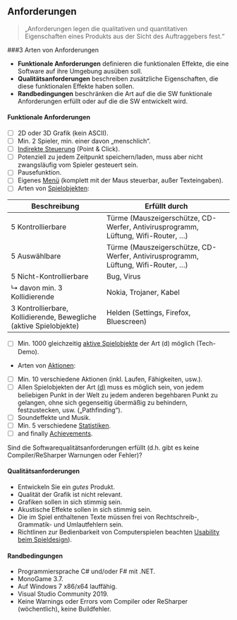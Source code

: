 ## Anforderungen
> „Anforderungen legen die qualitativen und
quantitativen Eigenschaften eines Produkts aus der
Sicht des Auftraggebers fest.“

###3 Arten von Anforderungen

* **Funktionale Anforderungen** definieren die funktionalen Effekte, die eine Software auf ihre Umgebung ausüben soll.
* **Qualitätsanforderungen** beschreiben zusätzliche Eigenschaften, die diese funktionalen Effekte haben sollen.
* **Randbedingungen** beschränken die Art auf die die SW
funktionale Anforderungen erfüllt oder auf die die SW
entwickelt wird.

#### Funktionale Anforderungen
- [ ] 2D oder 3D Grafik (kein ASCII).
- [ ] Min. 2 Spieler, min. einer davon „menschlich“.
- [ ] [Indirekte Steuerung][Steuerung] (Point & Click).
- [ ] Potenziell zu jedem Zeitpunkt speichern/laden, muss aber nicht zwangsläufig vom Spieler gesteuert sein.
- [ ] Pausefunktion.
- [ ] Eigenes [Menü][Menü] (komplett mit der Maus steuerbar,
außer Texteingaben).
- [ ] Arten von [Spielobjekten][Spielobjekte]:

| Beschreibung                 | Erfüllt durch |
| ---------------------------- | ------------- |
| 5 Kontrollierbare            | Türme (Mauszeigerschütze, CD-Werfer, Antivirusprogramm, Lüftung, Wifi-Router, …) |
| 5 Auswählbare                | Türme (Mauszeigerschütze, CD-Werfer, Antivirusprogramm, Lüftung, Wifi-Router, …) |
| 5 Nicht-Kontrollierbare      | Bug, Virus |
| ↳ davon min. 3 Kollidierende | Nokia, Trojaner, Kabel |
| 3 Kontrollierbare, Kollidierende, Bewegliche (aktive Spielobjekte) | Helden (Settings, Firefox, Bluescreen) |

- [ ] Min. 1000 gleichzeitig [aktive Spielobjekte][aktive Spielobjekte] der Art (d) möglich (Tech-Demo).
- Arten von [Aktionen][Aktionen]:
 - [ ] Min. 10 verschiedene Aktionen (inkl. Laufen, Fähigkeiten, usw.).
 - [ ] Allen Spielobjekten der Art [(d)][aktive Spielobjekte] muss es möglich sein, von jedem beliebigen Punkt in der Welt zu jedem anderen begehbaren Punkt zu gelangen, ohne sich gegenseitig übermäßig zu behindern, festzustecken, usw. („Pathfinding“).
- [ ] Soundeffekte und Musik.
- [ ] Min. 5 verschiedene [Statistiken][Statistiken].
- [ ] and finally [Achievements][Achievements].

Sind die Softwarequalitätsanforderungen erfüllt (d.h. gibt es
keine Compiler/ReSharper Warnungen oder Fehler)?

#### Qualitätsanforderungen
* Entwickeln Sie ein _gutes_ Produkt.
* Qualität der Grafik ist nicht relevant.
* Grafiken sollen in sich stimmig sein.
* Akustische Effekte sollen in sich stimmig sein.
* Die im Spiel enthaltenen Texte müssen frei von Rechtschreib-, Grammatik- und Umlautfehlern sein.
* Richtlinen zur Bedienbarkeit von Computerspielen beachten [Usability beim Spieldesign][Usability]).

#### Randbedingungen
* Programmiersprache C# und/oder F# mit .NET.
* MonoGame 3.7.
* Auf Windows 7 x86/x64 lauffähig.
* Visual Studio Community 2019.
* Keine Warnings oder Errors vom Compiler oder ReSharper (wöchentlich), keine Buildfehler.


[Steuerung]:./benutzeroberflaeche/menu.tex
[Menü]: ./benutzeroberflaeche/menu_structure.png
[Spielobjekte]: ./spiellogik/objekte.tex
[Aktionen]: ./spiellogik/optionen-aktionen.tex
[aktive Spielobjekte]: ./spiellogik/objekte.tex
[Statistiken]: ./spiellogik/statistiken.tex
[Achievements]: ./spiellogik/achievements.tex
[Usability]: https://sopra.informatik.uni-freiburg.de/soprawiki/UsabilityForGames
